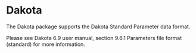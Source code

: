 # Dakota

The Dakota package supports the Dakota Standard Parameter data format.

Please see Dakota 6.9 user manual, section 9.6.1 Parameters file format (standard) for more information.





